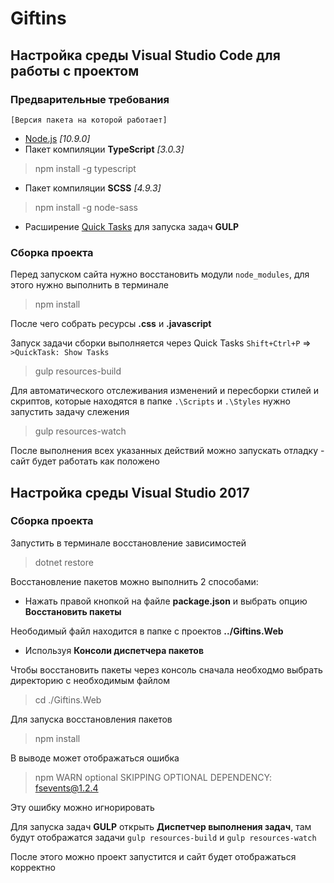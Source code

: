 # Giftins

## Настройка среды Visual Studio Code для работы с проектом

### Предварительные требования

    [Версия пакета на которой работает]

* [Node.js](https://nodejs.org) *[10.9.0]*
* Пакет компиляции **TypeScript** *[3.0.3]*
> npm install -g typescript
* Пакет компиляции **SCSS** *[4.9.3]*
> npm install -g node-sass
* Расширение [Quick Tasks](https://marketplace.visualstudio.com/items?itemName=lkytal.quicktask) для запуска задач **GULP**

### Сборка проекта

Перед запуском сайта нужно восстановить модули `node_modules`, для этого нужно выполнить в терминале
>npm install

После чего собрать ресурсы **.css** и **.javascript**

Запуск задачи сборки выполняется через Quick Tasks `Shift+Ctrl+P` => `>QuickTask: Show Tasks`
>gulp resources-build

Для автоматического отслеживания изменений и пересборки стилей и скриптов, которые находятся в папке `.\Scripts` и `.\Styles` нужно запустить задачу слежения
>gulp resources-watch

После выполнения всех указанных действий можно запускать отладку - сайт будет работать как положено

## Настройка среды Visual Studio 2017

### Сборка проекта

Запустить в терминале восстановление зависимостей
>dotnet restore

Восстановление пакетов можно выполнить 2 способами:

- Нажать правой кнопкой на файле **package.json** и выбрать опцию **Восстановить пакеты**

Неободимый файл находится в папке с проектов **../Giftins.Web**

- Используя **Консоли диспетчера пакетов**

Чтобы восстановить пакеты через консоль сначала необходмо выбрать директорию с необходимым файлом
>cd ./Giftins.Web

Для запуска восстановления пакетов
>npm install

В выводе может отображаться ошибка
>npm WARN optional SKIPPING OPTIONAL DEPENDENCY: fsevents@1.2.4

Эту ошибку можно игнорировать

Для запуска задач **GULP** открыть **Диспетчер выполнения задач**, там будут отображатся задачи `gulp resources-build` и `gulp resources-watch`

После этого можно проект запустится и сайт будет отображаться корректно